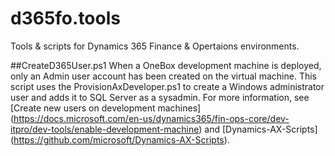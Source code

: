 # d365fo.tools
Tools & scripts for Dynamics 365 Finance & Opertaions environments.

##CreateD365User.ps1
When a OneBox development machine is deployed, only an Admin user account has been created on the virtual machine. This script uses the ProvisionAxDeveloper.ps1 to create a Windows administrator user and adds it to SQL Server as a sysadmin. For more information, see [Create new users on development machines] (https://docs.microsoft.com/en-us/dynamics365/fin-ops-core/dev-itpro/dev-tools/enable-development-machine) and [Dynamics-AX-Scripts] (https://github.com/microsoft/Dynamics-AX-Scripts).
